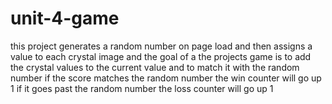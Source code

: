 # unit-4-game
this project generates a random number on page load and then assigns a value to each crystal image
and the goal of a the projects game is to add the crystal values to the current value and to match it with
the random number
if the score matches the random number the win counter will go up 1
if it goes past the random number the loss counter will go up 1
